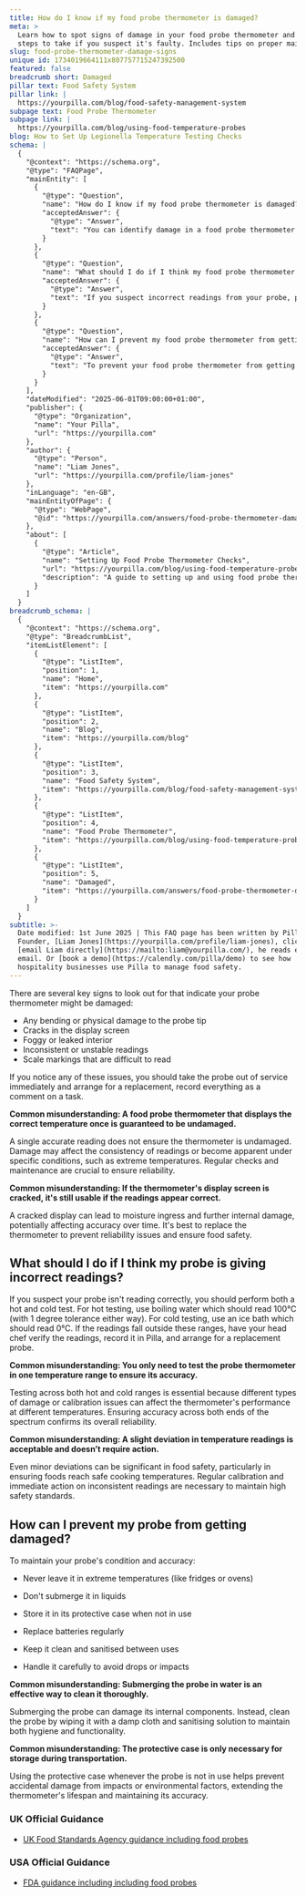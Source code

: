 ```yaml
---
title: How do I know if my food probe thermometer is damaged?
meta: >
  Learn how to spot signs of damage in your food probe thermometer and what
  steps to take if you suspect it's faulty. Includes tips on proper maintenance.
slug: food-probe-thermometer-damage-signs
unique id: 1734019664111x807757715247392500
featured: false
breadcrumb short: Damaged
pillar text: Food Safety System
pillar link: |
  https://yourpilla.com/blog/food-safety-management-system
subpage text: Food Probe Thermometer
subpage link: |
  https://yourpilla.com/blog/using-food-temperature-probes
blog: How to Set Up Legionella Temperature Testing Checks
schema: |
  {
    "@context": "https://schema.org",
    "@type": "FAQPage",
    "mainEntity": [
      {
        "@type": "Question",
        "name": "How do I know if my food probe thermometer is damaged?",
        "acceptedAnswer": {
          "@type": "Answer",
          "text": "You can identify damage in a food probe thermometer by looking for bending or physical damage to the probe tip, cracks in the display screen, a foggy or leaked interior, inconsistent or unstable readings, and scale markings that are difficult to read. If you observe any of these issues, immediately take the probe out of service and arrange for a replacement, recording all issues as a comment on a task."
        }
      },
      {
        "@type": "Question",
        "name": "What should I do if I think my food probe thermometer is giving incorrect readings?",
        "acceptedAnswer": {
          "@type": "Answer",
          "text": "If you suspect incorrect readings from your probe, perform a hot and cold test. Use boiling water (expected reading: 100°C with a tolerance of ±1°C) for the hot test, and an ice bath (expected reading: 0°C) for the cold test. If the probe's readings deviate from these expectations, have your head chef verify the readings, record them in Pilla, and arrange for a probe replacement."
        }
      },
      {
        "@type": "Question",
        "name": "How can I prevent my food probe thermometer from getting damaged?",
        "acceptedAnswer": {
          "@type": "Answer",
          "text": "To prevent your food probe thermometer from getting damaged, avoid leaving it in extreme temperatures, refrain from submerging it in liquids, store it in its protective case when not in use, replace its batteries regularly, keep it cleaned and sanitised between uses, and handle it carefully to avoid drops or impacts."
        }
      }
    ],
    "dateModified": "2025-06-01T09:00:00+01:00",
    "publisher": {
      "@type": "Organization",
      "name": "Your Pilla",
      "url": "https://yourpilla.com"
    },
    "author": {
      "@type": "Person",
      "name": "Liam Jones",
      "url": "https://yourpilla.com/profile/liam-jones"
    },
    "inLanguage": "en-GB",
    "mainEntityOfPage": {
      "@type": "WebPage",
      "@id": "https://yourpilla.com/answers/food-probe-thermometer-damage-signs"
    },
    "about": [
      {
        "@type": "Article",
        "name": "Setting Up Food Probe Thermometer Checks",
        "url": "https://yourpilla.com/blog/using-food-temperature-probes",
        "description": "A guide to setting up and using food probe thermometers correctly, including regular testing and maintenance for accuracy and reliablility."
      }
    ]
  }
breadcrumb_schema: |
  {
    "@context": "https://schema.org",
    "@type": "BreadcrumbList",
    "itemListElement": [
      {
        "@type": "ListItem",
        "position": 1,
        "name": "Home",
        "item": "https://yourpilla.com"
      },
      {
        "@type": "ListItem",
        "position": 2,
        "name": "Blog",
        "item": "https://yourpilla.com/blog"
      },
      {
        "@type": "ListItem",
        "position": 3,
        "name": "Food Safety System",
        "item": "https://yourpilla.com/blog/food-safety-management-system"
      },
      {
        "@type": "ListItem",
        "position": 4,
        "name": "Food Probe Thermometer",
        "item": "https://yourpilla.com/blog/using-food-temperature-probes"
      },
      {
        "@type": "ListItem",
        "position": 5,
        "name": "Damaged",
        "item": "https://yourpilla.com/answers/food-probe-thermometer-damage-signs"
      }
    ]
  }
subtitle: >-
  Date modified: 1st June 2025 | This FAQ page has been written by Pilla
  Founder, [Liam Jones](https://yourpilla.com/profile/liam-jones), click to
  [email Liam directly](https://mailto:liam@yourpilla.com/), he reads every
  email. Or [book a demo](https://calendly.com/pilla/demo) to see how
  hospitality businesses use Pilla to manage food safety.
---
```

There are several key signs to look out for that indicate your probe thermometer might be damaged:

-   Any bending or physical damage to the probe tip
-   Cracks in the display screen
-   Foggy or leaked interior
-   Inconsistent or unstable readings
-   Scale markings that are difficult to read

If you notice any of these issues, you should take the probe out of service immediately and arrange for a replacement, record everything as a comment on a task.

**Common misunderstanding: A food probe thermometer that displays the correct temperature once is guaranteed to be undamaged.**

A single accurate reading does not ensure the thermometer is undamaged. Damage may affect the consistency of readings or become apparent under specific conditions, such as extreme temperatures. Regular checks and maintenance are crucial to ensure reliability.

**Common misunderstanding: If the thermometer's display screen is cracked, it's still usable if the readings appear correct.**

A cracked display can lead to moisture ingress and further internal damage, potentially affecting accuracy over time. It's best to replace the thermometer to prevent reliability issues and ensure food safety.

## What should I do if I think my probe is giving incorrect readings?

If you suspect your probe isn't reading correctly, you should perform both a hot and cold test. For hot testing, use boiling water which should read 100°C (with 1 degree tolerance either way). For cold testing, use an ice bath which should read 0°C. If the readings fall outside these ranges, have your head chef verify the readings, record it in Pilla, and arrange for a replacement probe.

**Common misunderstanding: You only need to test the probe thermometer in one temperature range to ensure its accuracy.**

Testing across both hot and cold ranges is essential because different types of damage or calibration issues can affect the thermometer's performance at different temperatures. Ensuring accuracy across both ends of the spectrum confirms its overall reliability.

**Common misunderstanding: A slight deviation in temperature readings is acceptable and doesn’t require action.**

Even minor deviations can be significant in food safety, particularly in ensuring foods reach safe cooking temperatures. Regular calibration and immediate action on inconsistent readings are necessary to maintain high safety standards.

## How can I prevent my probe from getting damaged?

To maintain your probe's condition and accuracy:

-   Never leave it in extreme temperatures (like fridges or ovens)
-   Don't submerge it in liquids

-   Store it in its protective case when not in use
-   Replace batteries regularly
-   Keep it clean and sanitised between uses
-   Handle it carefully to avoid drops or impacts

**Common misunderstanding: Submerging the probe in water is an effective way to clean it thoroughly.**

Submerging the probe can damage its internal components. Instead, clean the probe by wiping it with a damp cloth and sanitising solution to maintain both hygiene and functionality.

**Common misunderstanding: The protective case is only necessary for storage during transportation.**

Using the protective case whenever the probe is not in use helps prevent accidental damage from impacts or environmental factors, extending the thermometer's lifespan and maintaining its accuracy.

### UK Official Guidance

-   [UK Food Standards Agency guidance including food probes](https://www.food.gov.uk/safety-hygiene/cooking-your-food)

### USA Official Guidance

-   [FDA guidance including including food probes](https://www.fda.gov/food/buy-store-serve-safe-food/refrigerator-thermometers-cold-facts-about-food-safety?utm_source=chatgpt.com)
